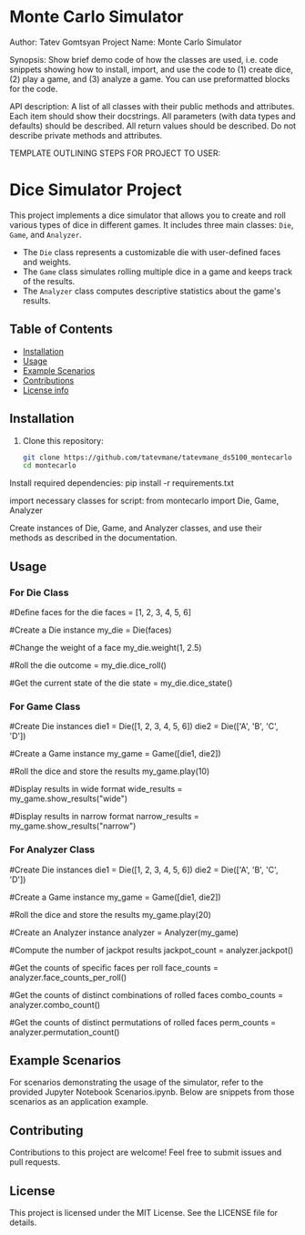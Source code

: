 # Monte Carlo Simulator 

Author: Tatev Gomtsyan
Project Name: Monte Carlo Simulator

Synopsis: Show brief demo code of how the classes are used, i.e. code snippets showing how to install, import, and use the code to (1) create dice, (2) play a game, and (3) analyze a game. You can use preformatted blocks for the code.

API description: A list of all classes with their public methods and attributes. Each item should show their docstrings. All parameters (with data types and defaults) should be described. All return values should be described. Do not describe private methods and attributes.


TEMPLATE OUTLINING STEPS FOR PROJECT TO USER:
# Dice Simulator Project

This project implements a dice simulator that allows you to create and roll various types of dice in different games. It includes three main classes: `Die`, `Game`, and `Analyzer`.

- The `Die` class represents a customizable die with user-defined faces and weights.
- The `Game` class simulates rolling multiple dice in a game and keeps track of the results.
- The `Analyzer` class computes descriptive statistics about the game's results.

## Table of Contents

- [Installation](#installation)
- [Usage](#usage)
- [Example Scenarios](#scenarios)
- [Contributions](#contributing)
- [License info](#license)

## Installation

1. Clone this repository:

   ```bash
   git clone https://github.com/tatevmane/tatevmane_ds5100_montecarlo
   cd montecarlo

Install required dependencies:
pip install -r requirements.txt

import necessary classes for script:
from montecarlo import Die, Game, Analyzer

Create instances of Die, Game, and Analyzer classes, and use their methods as described in the documentation.

## Usage

### For Die Class

#Define faces for the die
faces = [1, 2, 3, 4, 5, 6]

#Create a Die instance
my_die = Die(faces)

#Change the weight of a face
my_die.weight(1, 2.5)

#Roll the die
outcome = my_die.dice_roll()

#Get the current state of the die
state = my_die.dice_state()

### For Game Class

#Create Die instances
die1 = Die([1, 2, 3, 4, 5, 6])
die2 = Die(['A', 'B', 'C', 'D'])

#Create a Game instance
my_game = Game([die1, die2])

#Roll the dice and store the results
my_game.play(10)

#Display results in wide format
wide_results = my_game.show_results("wide")

#Display results in narrow format
narrow_results = my_game.show_results("narrow")

### For Analyzer Class

#Create Die instances
die1 = Die([1, 2, 3, 4, 5, 6])
die2 = Die(['A', 'B', 'C', 'D'])

#Create a Game instance
my_game = Game([die1, die2])

#Roll the dice and store the results
my_game.play(20)

#Create an Analyzer instance
analyzer = Analyzer(my_game)

#Compute the number of jackpot results
jackpot_count = analyzer.jackpot()

#Get the counts of specific faces per roll
face_counts = analyzer.face_counts_per_roll()

#Get the counts of distinct combinations of rolled faces
combo_counts = analyzer.combo_count()

#Get the counts of distinct permutations of rolled faces
perm_counts = analyzer.permutation_count()

## Example Scenarios
For scenarios demonstrating the usage of the simulator, refer to the provided Jupyter Notebook Scenarios.ipynb. Below are snippets from those scenarios as an application example.

## Contributing
Contributions to this project are welcome! Feel free to submit issues and pull requests.

## License
This project is licensed under the MIT License. See the LICENSE file for details.

